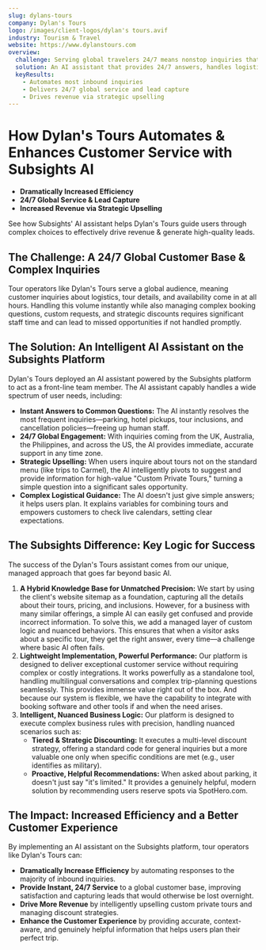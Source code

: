 ```yaml
---
slug: dylans-tours
company: Dylan's Tours
logo: /images/client-logos/dylan's tours.avif
industry: Tourism & Travel
website: https://www.dylanstours.com
overview:
  challenge: Serving global travelers 24/7 means nonstop inquiries that risk overwhelming staff and missing sales opportunities.
  solution: An AI assistant that provides 24/7 answers, handles logistics, upsells private tours, and frees staff for high-value tasks.
  keyResults:
    - Automates most inbound inquiries
    - Delivers 24/7 global service and lead capture
    - Drives revenue via strategic upselling
---
```


# How Dylan's Tours Automates & Enhances Customer Service with Subsights AI

- **Dramatically Increased Efficiency**
- **24/7 Global Service & Lead Capture**
- **Increased Revenue via Strategic Upselling**

See how Subsights' AI assistant helps Dylan's Tours guide users through complex choices to effectively drive revenue & generate high-quality leads.

## The Challenge: A 24/7 Global Customer Base & Complex Inquiries

Tour operators like Dylan's Tours serve a global audience, meaning customer inquiries about logistics, tour details, and availability come in at all hours. Handling this volume instantly while also managing complex booking questions, custom requests, and strategic discounts requires significant staff time and can lead to missed opportunities if not handled promptly.

## The Solution: An Intelligent AI Assistant on the Subsights Platform

Dylan's Tours deployed an AI assistant powered by the Subsights platform to act as a front-line team member. The AI assistant capably handles a wide spectrum of user needs, including:

- **Instant Answers to Common Questions:** The AI instantly resolves the most frequent inquiries—parking, hotel pickups, tour inclusions, and cancellation policies—freeing up human staff.
- **24/7 Global Engagement:** With inquiries coming from the UK, Australia, the Philippines, and across the US, the AI provides immediate, accurate support in any time zone.
- **Strategic Upselling:** When users inquire about tours not on the standard menu (like trips to Carmel), the AI intelligently pivots to suggest and provide information for high-value "Custom Private Tours," turning a simple question into a significant sales opportunity.
- **Complex Logistical Guidance:** The AI doesn't just give simple answers; it helps users plan. It explains variables for combining tours and empowers customers to check live calendars, setting clear expectations.

## The Subsights Difference: Key Logic for Success

The success of the Dylan's Tours assistant comes from our unique, managed approach that goes far beyond basic AI.

1. **A Hybrid Knowledge Base for Unmatched Precision:** We start by using the client's website sitemap as a foundation, capturing all the details about their tours, pricing, and inclusions. However, for a business with many similar offerings, a simple AI can easily get confused and provide incorrect information. To solve this, we add a managed layer of custom logic and nuanced behaviors. This ensures that when a visitor asks about a specific tour, they get the right answer, every time—a challenge where basic AI often fails.
2. **Lightweight Implementation, Powerful Performance:** Our platform is designed to deliver exceptional customer service without requiring complex or costly integrations. It works powerfully as a standalone tool, handling multilingual conversations and complex trip-planning questions seamlessly. This provides immense value right out of the box. And because our system is flexible, we have the capability to integrate with booking software and other tools if and when the need arises.
3. **Intelligent, Nuanced Business Logic:** Our platform is designed to execute complex business rules with precision, handling nuanced scenarios such as:
   - **Tiered & Strategic Discounting:** It executes a multi-level discount strategy, offering a standard code for general inquiries but a more valuable one only when specific conditions are met (e.g., user identifies as military).
   - **Proactive, Helpful Recommendations:** When asked about parking, it doesn't just say "it's limited." It provides a genuinely helpful, modern solution by recommending users reserve spots via SpotHero.com.

## The Impact: Increased Efficiency and a Better Customer Experience

By implementing an AI assistant on the Subsights platform, tour operators like Dylan's Tours can:

- **Dramatically Increase Efficiency** by automating responses to the majority of inbound inquiries.
- **Provide Instant, 24/7 Service** to a global customer base, improving satisfaction and capturing leads that would otherwise be lost overnight.
- **Drive More Revenue** by intelligently upselling custom private tours and managing discount strategies.
- **Enhance the Customer Experience** by providing accurate, context-aware, and genuinely helpful information that helps users plan their perfect trip.
